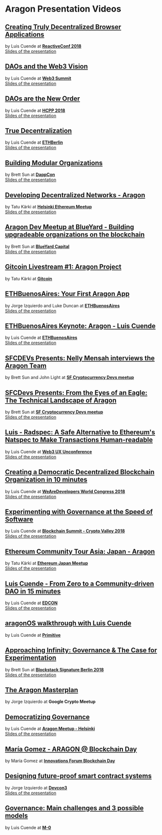 # Aragon Presentation Videos

## [**Creating Truly Decentralized Browser Applications**](https://www.youtube.com/watch?v=AL4Commsu-U)
by Luis Cuende at [**ReactiveConf 2018**](https://reactiveconf.com/)  
[Slides of the presentation](../documentation/slides/ReactiveConf_Luis-Cuende.pdf)

## [**DAOs and the Web3 Vision**](https://www.youtube.com/watch?v=YG3a5ihbkAQ)
by Luis Cuende at [**Web3 Summit**](https://web3summit.com)  
[Slides of the presentation](../documentation/slides/Web3-Summit_Luis-Cuende.pdf)

## [**DAOs are the New Order**](https://www.youtube.com/watch?v=wDZVAtFm_CI)
by Luis Cuende at [**HCPP 2018**](https://neworder.hcpp.cz/)  
[Slides of the presentation](../documentation/slides/DAOs-are-the-New-Order_Luis-Cuende.pdf)

## [**True Decentralization**](https://youtu.be/z9_DcXKC-Cs)
by Luis Cuende at [**ETHBerlin**](https://ethberlin.com/)  
[Slides of the presentation](../documentation/slides/True-decentralization_Luis-Cuende_Aragon.pdf)

## [**Building Modular Organizations**](https://www.youtube.com/watch?v=Zpu8tvCCpNQ)
by Brett Sun at [**DappCon**](https://www.dappcon.io/)  
[Slides of the presentation](../documentation/slides/Aragon_DappCon.pdf)

## [**Developing Decentralized Networks - Aragon**](https://youtu.be/7JxMj8Woylo?t=1h28m44s)
by Tatu Kärki at [**Helsinki Ethereum Meetup**](https://www.meetup.com/Helsinki-Ethereum-Meetup/)  
[Slides of the presentation](../documentation/slides/Tatu_Helsinki.pdf)

## [**Aragon Dev Meetup at BlueYard - Building upgradeable organizations on the blockchain**](https://www.youtube.com/watch?v=atEnUHLaPE0)
by Brett Sun at [**BlueYard Capital**](http://blueyard.com/)  
[Slides of the presentation](../documentation/slides/Aragon_Blueyard.pdf)

## [**Gitcoin Livestream #1: Aragon Project**](https://www.youtube.com/watch?v=lpTHw0qRfwM)
by Tatu Kärki at [**Gitcoin**](https://gitcoin.co/)

## [**ETHBuenosAires: Your First Aragon App**](https://www.youtube.com/watch?v=zboAzSq3Dz8)
by Jorge Izquierdo and Luke Duncan at [**ETHBuenosAires**](https://ethbuenosaires.com/)  
[Slides of the presentation](../documentation/slides/EthBAWorkshop.pdf)

## [**ETHBuenosAires Keynote: Aragon - Luis Cuende**](https://www.youtube.com/watch?v=nwq5d1zeGjk&t=86s)
by Luis Cuende at [**ETHBuenosAires**](https://ethbuenosaires.com/)  
[Slides of the presentation](../documentation/slides/ETHBA.pdf)

## [**SFCDEVs Presents: Nelly Mensah interviews the Aragon Team**](https://www.youtube.com/watch?v=ZAqmkrLH-JQ)
by Brett Sun and John Light at [**SF Cryptocurrency Devs meetup**](https://www.meetup.com/SF-Cryptocurrency-Devs/events/249946893/)

## [**SFCDevs Presents: From the Eyes of an Eagle: The Technical Landscape of Aragon**](https://www.youtube.com/watch?v=jFjWjkhLPZ8)
by Brett Sun at [**SF Cryptocurrency Devs meetup**](https://www.meetup.com/SF-Cryptocurrency-Devs/events/249946893/)  
[Slides of the presentation](../documentation/slides/Aragon_SF_technical.pdf)

## [**Luis - Radspec: A Safe Alternative to Ethereum's Natspec to Make Transactions Human-readable**](https://www.youtube.com/watch?v=O9DSrLZyLUs)
by Luis Cuende at [**Web3 UX Unconference**](https://www.youtube.com/channel/UC5rc5OmS0BlqMbUfFrXpxag)  
[Slides of the presentation](../documentation/slides/Web3_UX_unconf.pdf)

## [**Creating a Democratic Decentralized Blockchain Organization in 10 minutes**](https://www.youtube.com/watch?v=0G2jwV4XK54)
by Luis Cuende at [**WeAreDevelopers World Congress 2018**](https://www.wearedevelopers.com/)  
[Slides of the presentation](../documentation/slides/WeAreDevs.pdf)

## [**Experimenting with Governance at the Speed of Software**](https://youtu.be/zuPGYkDUx7E?t=3h52m18s)
by Luis Cuende at [**Blockchain Summit - Crypto Valley 2018**](https://blockchainsummit.ch/events/zug-2018)  
[Slides of the presentation](../documentation/slides/Blockchain_Summit.pdf)

## [**Ethereum Community Tour Asia: Japan - Aragon**](https://www.youtube.com/watch?v=DfHlspnVEkE)
by Tatu Kärki at [**Ethereum Japan Meetup**](https://www.meetup.com/Ethereum-Japan/)  
[Slides of the presentation](../documentation/slides/Aragon_Asia-Japan.pdf)

## [**Luis Cuende - From Zero to a Community-driven DAO in 15 minutes**](https://youtu.be/NJ9StJThxZY?t=2h46m24s)
by Luis Cuende at [**EDCON**](https://edcon.io/)  
[Slides of the presentation](../documentation/slides/luis_edcon2018.pdf)

## [**aragonOS walkthrough with Luis Cuende**](https://www.youtube.com/watch?v=lpTHw0qRfwM)
by Luis Cuende at [**Primitive**](https://primitive.io)

## [**Approaching Infinity: Governance & The Case for Experimentation**](https://www.youtube.com/watch?v=nn1HsC99wcM)
by Brett Sun at [**Blockstack Signature Berlin 2018**](https://blockstack.org/berlin2018)  
[Slides of the presentation](../documentation/slides/Blockstack_Berlin.pdf)

## [**The Aragon Masterplan**](../documentation/slides/the-aragon-masterplan.pdf)
by Jorge Izquierdo at **Google Crypto Meetup**

## [**Democratizing Governance**](https://www.youtube.com/watch?v=AULH7Qw7RCk)
by Luis Cuende at [**Aragon Meetup - Helsinki**](https://www.meetup.com/Aragon-Meetup/events/245079105/)  
[Slides of the presentation](../documentation/slides/Helsinki.pdf)

## [**María Gomez - ARAGON @ Blockchain Day**](https://www.youtube.com/watch?v=AULH7Qw7RCk)
by María Gomez at [**Innovations Forum Blockchain Day**](http://innovationsforum-hamburg.de/)  

## [**Designing future-proof smart contract systems**](https://www.youtube.com/watch?v=sJ7VECqHFAg)
by Jorge Izquierdo at [**Devcon3**](https://ethereumfoundation.org/devcon3/)  
[Slides of the presentation](../documentation/slides/devcon3.pdf)

## [**Governance: Main challenges and 3 possible models**](../documentation/slides/M0.pdf)
by Luis Cuende at [**M-0**](https://m-0.melonport.com/)
